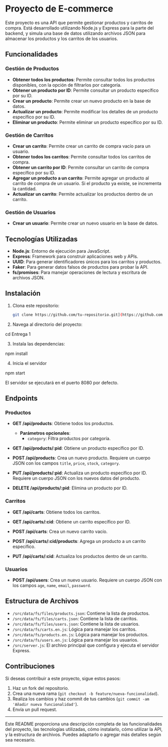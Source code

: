 # Proyecto de E-commerce

Este proyecto es una API que permite gestionar productos y carritos de compra. Está desarrollado utilizando Node.js y Express para la parte del backend, y simula una base de datos utilizando archivos JSON para almacenar los productos y los carritos de los usuarios.

## Funcionalidades

### Gestión de Productos
- **Obtener todos los productos**: Permite consultar todos los productos disponibles, con la opción de filtrarlos por categoría.
- **Obtener un producto por ID**: Permite consultar un producto específico por su ID.
- **Crear un producto**: Permite crear un nuevo producto en la base de datos.
- **Actualizar un producto**: Permite modificar los detalles de un producto específico por su ID.
- **Eliminar un producto**: Permite eliminar un producto específico por su ID.

### Gestión de Carritos
- **Crear un carrito**: Permite crear un carrito de compra vacío para un usuario.
- **Obtener todos los carritos**: Permite consultar todos los carritos de compra.
- **Obtener un carrito por ID**: Permite consultar un carrito de compra específico por su ID.
- **Agregar un producto a un carrito**: Permite agregar un producto al carrito de compra de un usuario. Si el producto ya existe, se incrementa la cantidad.
- **Actualizar un carrito**: Permite actualizar los productos dentro de un carrito.

### Gestión de Usuarios
- **Crear un usuario**: Permite crear un nuevo usuario en la base de datos.
  
## Tecnologías Utilizadas
- **Node.js**: Entorno de ejecución para JavaScript.
- **Express**: Framework para construir aplicaciones web y APIs.
- **UUID**: Para generar identificadores únicos para los carritos y productos.
- **Faker**: Para generar datos falsos de productos para probar la API.
- **fs/promises**: Para manejar operaciones de lectura y escritura de archivos JSON.

## Instalación

1. Clona este repositorio:
   ```bash
   git clone https://github.com/tu-repositorio.git](https://github.com/Harold-ux/entregas-back-72855.git
   
2. Navega al directorio del proyecto:

cd Entrega 1

3. Instala las dependencias:

npm install

4. Inicia el servidor

npm start

El servidor se ejecutará en el puerto 8080 por defecto.

## Endpoints

### Productos
- **GET /api/products**: Obtiene todos los productos.
  - **Parámetros opcionales**:
    - `category`: Filtra productos por categoría.

- **GET /api/products/:pid**: Obtiene un producto específico por ID.

- **POST /api/products**: Crea un nuevo producto. Requiere un cuerpo JSON con los campos `title`, `price`, `stock`, `category`.

- **PUT /api/products/:pid**: Actualiza un producto específico por ID. Requiere un cuerpo JSON con los nuevos datos del producto.

- **DELETE /api/products/:pid**: Elimina un producto por ID.

### Carritos
- **GET /api/carts**: Obtiene todos los carritos.

- **GET /api/carts/:cid**: Obtiene un carrito específico por ID.

- **POST /api/carts**: Crea un nuevo carrito vacío.

- **POST /api/carts/:cid/products**: Agrega un producto a un carrito específico.

- **PUT /api/carts/:cid**: Actualiza los productos dentro de un carrito.

### Usuarios
- **POST /api/users**: Crea un nuevo usuario. Requiere un cuerpo JSON con los campos `age`, `name`, `email`, `password`.

## Estructura de Archivos
- `/src/data/fs/files/products.json`: Contiene la lista de productos.
- `/src/data/fs/files/carts.json`: Contiene la lista de carritos.
- `/src/data/fs/files/users.json`: Contiene la lista de usuarios.
- `/src/data/fs/carts.en.js`: Lógica para manejar los carritos.
- `/src/data/fs/products.en.js`: Lógica para manejar los productos.
- `/src/data/fs/users.en.js`: Lógica para manejar los usuarios.
- `/src/server.js`: El archivo principal que configura y ejecuta el servidor Express.

## Contribuciones
Si deseas contribuir a este proyecto, sigue estos pasos:

1. Haz un fork del repositorio.
2. Crea una nueva rama (`git checkout -b feature/nueva-funcionalidad`).
3. Realiza los cambios y haz commit de tus cambios (`git commit -am 'Añadir nueva funcionalidad'`).
4. Envía un pull request.


---------------------------------------------------------------------------------------------------------------------------------------------------------------------------------------------------------

Este README proporciona una descripción completa de las funcionalidades del proyecto, las tecnologías utilizadas, cómo instalarlo, cómo utilizar la API, y la estructura de archivos. Puedes adaptarlo o agregar más detalles según sea necesario.







